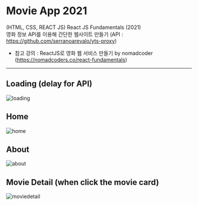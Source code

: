 # Movie App 2021

(HTML, CSS, REACT JS)
React JS Fundamentals (2021)  
영화 정보 API를 이용해 간단한 웹사이트 만들기 (API : https://github.com/serranoarevalo/yts-proxy)  

* 참고 강의 : ReactJS로 영화 웹 서비스 만들기 by nomadcoder (https://nomadcoders.co/react-fundamentals)

---
## Loading (delay for API)

![loading](https://user-images.githubusercontent.com/76844576/131856426-949f3d41-79e8-4978-8da0-6858a40de9a0.png)

## Home

![home](https://user-images.githubusercontent.com/76844576/131856524-d54437a7-7e08-4511-88f7-fd2b1c9f3aef.png)

## About

![about](https://user-images.githubusercontent.com/76844576/131856591-792d8d13-d65e-4513-a82b-3e38e99b6b7e.png)

## Movie Detail (when click the movie card)

![moviedetail](https://user-images.githubusercontent.com/76844576/131856619-89a0bb21-b7ac-4827-ac09-d977e59a0278.png)
